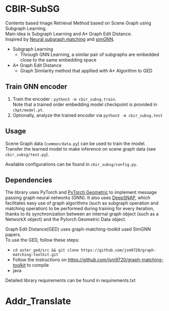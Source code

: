 # CBIR-SubSG
Contents based Image Retrieval Method based on Scene Graph using Subgraph Learning.   
Main idea is Subgraph Learning and A* Graph Edit Distance.   
Inspired by [Neural subgraph matching](http://snap.stanford.edu/subgraph-matching/) and [simGNN](https://arxiv.org/abs/1808.05689).   
- Subgraph Learning
  - Through GNN Learning, a similar pair of subgraphs are embedded close to the same embedding space
- A* Graph Edit Distance
  - Graph Similarity method that appllied with A* Algorithm to GED

## Train GNN encoder
1. Train the encoder : `python3 -m cbir_subsg.train`.    
Note that a trained order embedding model checkpoint is provided in `ckpt/model.pt`.
2. Optionally, analyze the trained encoder via `python3 -m cbir_subsg.test`

## Usage
Scene Graph data (`common/data.py`) can be used to train the model.   
Transfer the learned model to make inference on scene graph data (see `cbir_subsg/test.py`).

Available configurations can be found in `cbir_subsg/config.py`.

## Dependencies
The library uses PyTorch and [PyTorch Geometric](https://github.com/rusty1s/pytorch_geometric) to implement message passing graph neural networks (GNN). 
It also uses [DeepSNAP](https://github.com/snap-stanford/deepsnap), which facilitates easy use
of graph algorithms (such as subgraph operation and matching operation) to be performed during training for every iteration, 
thanks to its synchronization between an internal graph object (such as a NetworkX object) and the Pytorch Geometric Data object.

Graph Edit Distance(GED) uses graph-matching-toolkit used SimGNN papers.  
To use the GED, follow these steps:  
- `cd aster_ged/src && git clone https://github.com/jsm9720/graph-matching-toolkit.git`  
- Follow the instructions on https://github.com/jsm9720/graph-matching-toolkit to compile  
- java

Detailed library requirements can be found in requirements.txt   
# Addr_Translate
